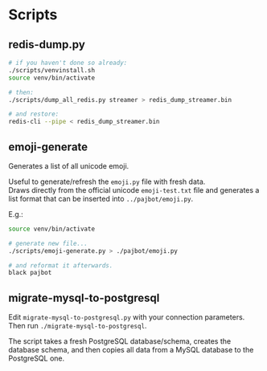 # Scripts

## redis-dump.py

```bash
# if you haven't done so already:
./scripts/venvinstall.sh
source venv/bin/activate

# then:
./scripts/dump_all_redis.py streamer > redis_dump_streamer.bin

# and restore:
redis-cli --pipe < redis_dump_streamer.bin
```

## emoji-generate

Generates a list of all unicode emoji.

Useful to generate/refresh the `emoji.py` file with fresh data.  
Draws directly from the official unicode `emoji-test.txt` file and generates a list format that can be inserted into `../pajbot/emoji.py`.

E.g.:

```bash
source venv/bin/activate

# generate new file...
./scripts/emoji-generate.py > ./pajbot/emoji.py

# and reformat it afterwards.
black pajbot
```

## migrate-mysql-to-postgresql

Edit `migrate-mysql-to-postgresql.py` with your connection parameters. Then run `./migrate-mysql-to-postgresql`.

The script takes a fresh PostgreSQL database/schema, creates the database schema, and then copies all data from a MySQL database to the PostgreSQL one.
